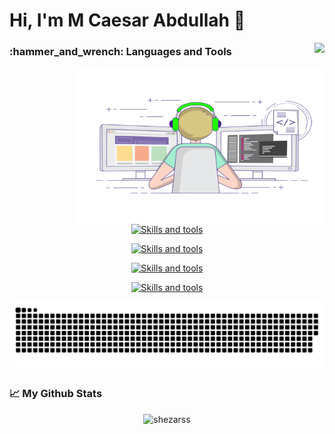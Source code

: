 <h1 align="left">Hi, I'm M Caesar Abdullah 👋 </h1>
<img align="right" src="https://visitor-badge.laobi.icu/badge?page_id=shezars.shezarss&left_color=royalblue&right_color=black"  />

<h3 align="left">:hammer_and_wrench: Languages and Tools</h3>

<img align="right" height="250" width="400" src="https://raw.githubusercontent.com/mikonoid/mikonoid/main/images/gifs/coder3.gif" />

<p align="center">
  <a href="https://skillicons.dev">
    <img src="https://skillicons.dev/icons?i=html,css,jquery,js,ts" alt="Skills and tools"/>
  </a>
</p>
<p align="center">
  <a href="https://skillicons.dev">
    <img src="https://skillicons.dev/icons?i=nodejs,react,vue,nextjs" alt="Skills and tools"/>
  </a>
</p>
<p align="center">
  <a href="https://skillicons.dev">
    <img src="https://skillicons.dev/icons?i=php,laravel,go,express,mysql,postgres,mongodb" alt="Skills and tools"/>
  </a>
</p>
<p align="center">
  <a href="https://skillicons.dev">
    <img src="https://skillicons.dev/icons?i=git,github,gitlab,nginx,docker,linux,ubuntu" alt="Skills and tools"/>
  </a>
</p>

![GitHub Snake](https://raw.githubusercontent.com/OfficialCodeVoyage/OfficialCodeVoyage/refs/heads/output/github-snake-dark.svg)

<h3 align="left">📈 My Github Stats</h3>

<p align="center"> <img src="https://github-readme-stats.vercel.app/api?username=shezarss&show_icons=true&theme=gotham" alt="shezarss" />

